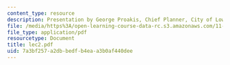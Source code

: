 ```yaml
---
content_type: resource
description: Presentation by George Proakis, Chief Planner, City of Lowell.
file: /media/https%3A/open-learning-course-data-rc.s3.amazonaws.com/11-360-community-growth-and-land-use-planning-fall-2006/7a3bf257a2dbbedfb4eaa3b0af440dee_lec2.pdf
file_type: application/pdf
resourcetype: Document
title: lec2.pdf
uid: 7a3bf257-a2db-bedf-b4ea-a3b0af440dee
---
```

